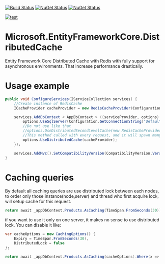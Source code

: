 [![Build Status](https://grinay.visualstudio.com/Microsoft.EntityFrameworkCore.DistributedCache/_apis/build/status/Microsoft.EntityFrameworkCore.DistributedCache-CI?branchName=master)](https://grinay.visualstudio.com/Microsoft.EntityFrameworkCore.DistributedCache/_build/latest?definitionId=6&branchName=master) [![NuGet Status](http://img.shields.io/nuget/v/Extention.Microsoft.EntityFrameworkCore.DistributedCache.svg?style=flat)](https://www.nuget.org/packages/Extention.Microsoft.EntityFrameworkCore.DistributedCache/) [![NuGet Status](http://img.shields.io/nuget/dt/Extention.Microsoft.EntityFrameworkCore.DistributedCache.svg?style=flat)](https://www.nuget.org/packages/Extention.Microsoft.EntityFrameworkCore.DistributedCache/)  

[![test](https://www.buymeacoffee.com/assets/img/custom_images/orange_img.png)](https://www.buymeacoffee.com/BTt6hy9)  


# Microsoft.EntityFrameworkCore.DistributedCache
Entity Framework Core Distributed Cache with Redis with fully support for asynchronous environments. That increase performance drastically.

# Usage example
```csharp
public void ConfigureServices(IServiceCollection services) {
    //Create instance of RedisCache
    ICacheProvider cacheProvider = new RedisCacheProvider(Configuration.GetConnectionString("Redis"));

    services.AddDbContext < AppDbContext > ((serviceProvider, options) => {
        options.UseSqlServer(Configuration.GetConnectionString("Default"));
        //Do not use like that 
        //options.UseDistributedSecondLevelCache(new RedisCacheProvider);
        //This method called with every request, and it will spawn many redis cache instances
        options.UseDistributedCache(cacheProvider);
    });

    services.AddMvc().SetCompatibilityVersion(CompatibilityVersion.Version_2_2).AddControllersAsServices();
}
```

# Caching queries

By default all caching queries are use distributed lock between each nodes, to order only those instance(node,server) and thread who first acquire lock, will setup cache for this request. 

```csharp
return await _appDbContext.Products.AsCaching(TimeSpan.FromSeconds(30)).Where(x => x.Id != Guid.Empty).ToListAsync();
```
if you want to use it only on one server, it makes no sense to use distributed lock.
You can disable it like:
```csharp
var cacheOptions = new CachingOptions() {
    Expiry = TimeSpan.FromSeconds(30),
    DistributedLock = false
};

return await _appDbContext.Products.AsCaching(cacheOptions).Where(x => x.Id != Guid.Empty).ToListAsync();
```
